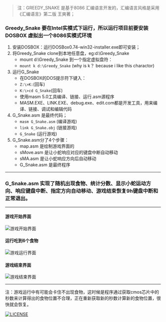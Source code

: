 > 注：GREEDY_SNAKE 是基于8086 汇编语言开发的，汇编语言风格是采用《汇编语言》第二版 王爽著；

### Greedy_Snake 要在Intel实模式下运行，所以运行项目前要安装DOSBOX 虚拟出一个8086实模式环境 ###
1. 安装DOSBOX：运行DOSBox0.74-win32-installer.exe即可安装；
2. 将Greedy_Snake clone到本地任意盘，eg:d:\Greedy_Snake
	- mount d:\Greedy_Snake 到一个指定虚拟盘符：
	- `mount k d:\Greedy_Snake`   (why is k？ because i like this charactor)
3. 运行G_Snake
	- 在DOSBOX的DOS提示符下键入：
	- `Z:\>K:`(回车)
	- `K:\>cd G_Snake`(回车)
	- 使用masm 5.0工具编译、链接、运行.asm源程序
	- MASM.EXE、LINK.EXE、debug.exe、edit.com都是开发工具，用来编译、链接、调试和编辑代码
4. G_Snake.asm 是最终代码；
	- `masm G_Snake.asm`  (编译游戏)
	- `link G_Snake.obj` (链接游戏)
	- `G_Snake`   (运行游戏)
5. G_Snake.asm分了4个步骤：
	 - map.asm 是绘制游戏界面的
	 - sMove.asm 是让小蛇响应对应的键盘中断自动移动
	 - sMA.asm  是让小蛇响应方向后自动移动
	 - G_Snake.asm 是最终程序

----------

### G_Snake.asm 实现了随机出现食物、统计分数、显示小蛇运动方向、响应键盘中断、指定方向自动移动、游戏结束恢复9h键盘中断和正常退出。  ###

----------
#### 游戏开始界面 ####
![游戏开始界面](https://github.com/meihao1203/Greedy_Snake/blob/master/G_Snake/1.png)
#### 运行吃到6个食物 ####
![游戏运行界面](https://github.com/meihao1203/Greedy_Snake/blob/master/G_Snake/2.png)
#### 游戏结束界面 ####
![游戏结束界面](https://github.com/meihao1203/Greedy_Snake/blob/master/G_Snake/3.png)


----------
注：游戏运行中有可能会卡住不出现食物，这时候是程序通过获取cmos芯片中的秒数来计算得出的食物位置不合理，正在重新获取新的秒数计算新的食物位置，很快就会恢复。

[![LICENSE](https://img.shields.io/badge/license-Anti%20996-blue.svg)](https://github.com/996icu/996.ICU/blob/master/LICENSE)
